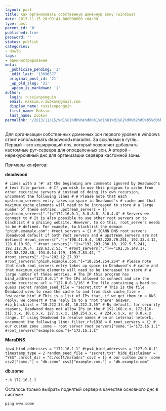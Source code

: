 ```yaml
---
layout: post
title: Как организовать собственную доменную зону (windows)
date: 2013-11-15 20:09:41.000000000 +04:00
type: post
parent_id: '0'
published: true
password: ''
status: publish
categories:
- HowTo
tags:
- администрирование
meta:
  _publicize_pending: '1'
  _edit_last: '13696577'
  original_post_id: '21'
  _wp_old_slug: '21'
  _wpcom_is_markdown: '1'
author:
  login: russianpenguin
  email: maksim.v.zubkov@gmail.com
  display_name: russianpenguin
  first_name: Maksim
  last_name: Zubkov
permalink: "/2013/11/15/%d1%81%d0%be%d0%b1%d1%81%d1%82%d0%b2%d0%b5%d0%bd%d0%bd%d0%b0%d1%8f_%d0%b4%d0%be%d0%bc%d0%b5%d0%bd%d0%bd%d0%b0%d1%8f_%d0%b7%d0%be%d0%bd%d0%b0/"
---
```

Для организации собственных доменных зон первого уровня в windows стоит использовать deadwood+maradns. За ссылками в гугль.  
Первый - это кеширующий dns, который позволяет добавлять кастомные рут-сервера для определенных зон. А второй - нерекурсивный днс для организации сервера кастомной зоны.  
<!--more-->  
Примеры конфигов:

**deadwood**

```
# Lines with a '#' at the beginning are comments ignored by Deadwood's # text file parser. # If you wish to use this program to cache from other recursive servers # instead of doing its own recursion, uncomment the following lines # # Please note that each upstream_servers entry takes up space in Deadwood's # cache and that maximum_cache_elements will need to be increased to store # a large number of these entries. upstream_servers = {} upstream_servers["."]="172.16.0.1, 8.8.8.8, 8.8.4.4" # Servers we connect to # It is also possible to use other root servers or to blacklist # a phising website. However, to do this, root_servers needs to be # defined. For example, to blacklist the domain "phish.example.com": #root_servers = {} # ICANN DNS root servers (Deadwood default if both root_servers and # upstream_servers are not defined) #root_servers["."]="198.41.0.4, 192.228.79.201, 192.33.4.12, 128.8.10.90, " #root_servers["."]+="192.203.230.10, 192.5.5.241, 192.112.36.4, 128.63.2.53, " #root_servers["."]+="192.36.148.17, 192.58.128.30, 193.0.14.129, 199.7.83.42, " #root_servers["."]+="202.12.27.33" #root_servers["phish.example.com."]="10.254.254.254" # Please note that each root_servers entry takes up space in Deadwood's # cache and that maximum_cache_elements will need to be increased to store # a large number of these entries. # The IP this program has bind_address="127.0.0.1" # The IPs allowed to connect and use the cache recursive_acl = "127.0.0.1/16" # The file containing a hard-to-guess secret random_seed_file = "secret.txt" # This is the file Deadwood uses to read the cache to and from disk cache_file = "dw_cache_bin" # This is a list of IPs that, if we get them in a DNS reply, we convert # the reply in to a "not there" answer. #ip_blacklist = "10.222.33.44, 10.222.3.55" # By default, for security reasons, Deadwood does not allow IPs in the # 192.168.x.x, 172.[16-31].x.x, 10.x.x.x, 127.x.x.x, 169.254.x.x, # 224.x.x.x, or 0.0.x.x range. If using Deadwood to resolve names # on an internal network, uncomment the following line: filter_rfc1918 = 0 root_servers = {} # our custom zone .some - root server root_servers["some."]="172.16.1.1" #root_servers["example.com."]="172.16.1.1"
```

**MaraDNS**

```
ipv4_bind_addresses = "172.16.1.1" #ipv4_bind_addresses = "127.0.0.1" timestamp_type = 2 random_seed_file = "secret.txt" hide_disclaimer = "YES" chroot_dir = "C:/soft/maradns" csv2 = {} # our custom zone .some csv2["some."] = "db.some" csv2["example.com."] = "db.example.com"
```

**db.some**

```
*.% 172.16.1.1
```

Осталось только выбрать поднятый сервер в качестве основного днс в системе

```
ping www.some
```
